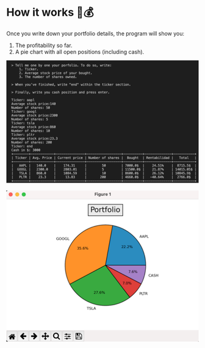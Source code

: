 # How it works 🤔💰
Once you write down your portfolio details, the program will show you: 
1. The profitability so far.
2. A pie chart with all open positions (including cash).

![](https://github.com/san27gil/Python_for_Finance/blob/3594985a74508bf244f88b6e2025fe013e5e4f67/Portfolio%20performance/img/img2.png)
<br><br>
![](https://github.com/san27gil/Python_for_Finance/blob/3594985a74508bf244f88b6e2025fe013e5e4f67/Portfolio%20performance/img/img1.png)
